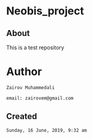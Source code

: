 # Neobis_project
## About
This is a test repository
# Author
```
Zairov Muhammedali

email: zairovem@gmail.com
```
## Created
```
Sunday, 16 June, 2019, 9:32 am
